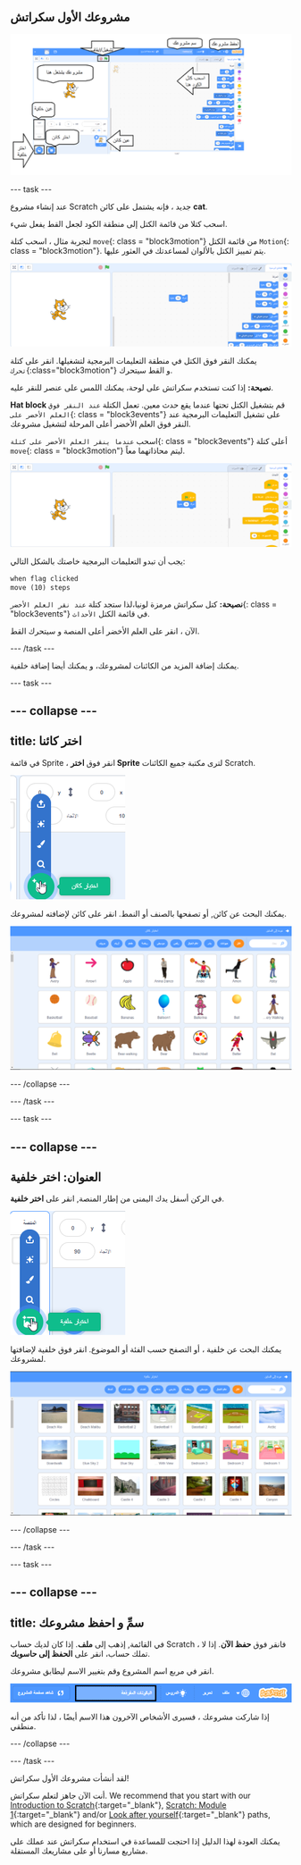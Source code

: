 ## مشروعك الأول سكراتش

![لقطة شاشة مشروحة لمحرر Scratch ، مع تسمية الميزات الرئيسية.](images/scratch-features.png)

--- task ---

عند إنشاء مشروع Scratch جديد ، فإنه يشتمل على كائن **cat**.

اسحب كتلا من قائمة الكتل إلى منطقة الكود لجعل القط يفعل شيء.

لتجربة مثال ، اسحب كتلة `move`{: class = "block3motion"} من قائمة الكتل `Motion`{: class = "block3motion"}. يتم تمييز الكتل بالألوان لمساعدتك في العثور عليها.

![كتلة "تحرك" في منطقة الكود.](images/move-block.png)

يمكنك النقر فوق الكتل في منطقة التعليمات البرمجية لتشغيلها. انقر على كتلة `تحرك`{:class="block3motion"} و القط سيتحرك.

**نصيحة:** إذا كنت تستخدم سكراتش على لوحة، يمكنك اللمس على عنصر للنقر عليه.

**Hat block** قم بتشغيل الكتل تحتها عندما يقع حدث معين. تعمل الكتلة `عند النقر فوق العلم الأخضر على`{: class = "block3events"} على تشغيل التعليمات البرمجية عند النقر فوق العلم الأخضر أعلى المرحلة لتشغيل مشروعك.

اسحب `عندما ينقر العلم الأخضر على كتلة`{: class = "block3events"} أعلى كتلة `move`{: class = "block3motion"} ليتم محاذاتهما معاً.

![كتلة "النقل" في منطقة الكود.](images/green-flag-script.png)

يجب أن تبدو التعليمات البرمجية خاصتك بالشكل التالي:

```blocks3
when flag clicked
move (10) steps
```

**نصيحة:** كتل سكراتش مرمزة لونيا،لذا ستجد كتلة `عند نقر العلم الأخضر`{: class = "block3events"} في قائمة الكتل `الأحداث`.

الآن ، انقر على العلم الأخضر أعلى المنصة و سيتحرك القط.

--- /task ---

يمكنك إضافة المزيد من الكائنات لمشروعك، و يمكنك أيضا إضافة خلفية.

--- task ---

--- collapse ---
---
title: اختر كائنا
---

في قائمة Sprite ، انقر فوق **اختر Sprite** لترى مكتبة جميع الكائنات Scratch.

![أيقونة 'اختر كائن'.](images/sprite-library.png)

يمكنك البحث عن كائن, أو تصفحها بالصنف أو النمط. انقر على كائن لإضافته لمشروعك.

![مكتبة الكائنات.](images/sprite-choose.png)

--- /collapse ---

--- /task ---

--- task ---

--- collapse ---
---
العنوان: اختر خلفية
---

في الركن أسفل يدك اليمنى من إطار المنصة, انقر على **اختر خلفية**.

![أيقونة "اختيار الخلفية".](images/stage-choose.png)

يمكنك البحث عن خلفية ، أو التصفح حسب الفئة أو الموضوع. انقر فوق خلفية لإضافتها لمشروعك.

![مكتبة الخلفيات.](images/backdrop.png)

--- /collapse ---

--- /task ---

--- task ---

--- collapse ---
---
title: سمِّ و احفظ مشروعك
---

في القائمة, إذهب إلى **ملف**. إذا كان لديك حساب Scratch ، فانقر فوق **حفظ الآن**. إذا لا تملك حساب، انقر على **الحفظ إلى حاسوبك**.

انقر في مربع اسم المشروع وقم بتغيير الاسم ليطابق مشروعك.

![تم تمييز مربع اسم المشروع.](images/change-project-name.png)

إذا شاركت مشروعك ، فسيرى الأشخاص الآخرون هذا الاسم أيضًا ، لذا تأكد من أنه منطقي.

--- /collapse ---

--- /task ---

لقد أنشأت مشروعك الأول سكراتش!

أنت الآن جاهز لتعلم سكراتش. We recommend that you start with our [Introduction to Scratch](https://projects.raspberrypi.org/en/raspberrypi/scratch-intro){:target="_blank"}, [Scratch: Module 1](https://projects.raspberrypi.org/en/raspberrypi/scratch-module-1){:target="_blank"} and/or [Look after yourself](https://projects.raspberrypi.org/en/raspberrypi/look-after-yourself){:target="_blank"} paths, which are designed for beginners.

 يمكنك العودة لهذا الدليل إذا احتجت للمساعدة في استخدام سكراتش عند عملك على مشاريع مسارنا أو على مشاريعك المستقلة. 


